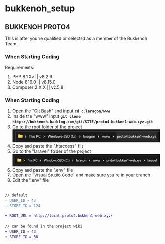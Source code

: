 # bukkenoh_setup

## BUKKENOH PROTO4

This is after you're qualified or selected as a member of the Bukkenoh Team.

### When Starting Coding 

Requirements:
1. PHP 8.1.Xv || v8.2.6
2. Node 8.16.0 || v8.15.0
3. Composer 2.X.X || v2.5.8

### When Starting Coding 
1. Open the "Git Bash" and input __`cd c:laragon/www`__
2. Inside the "www" input __`git clone https://bukkenoh.backlog.com/git/SITE/proto4.bukken1-web.xyz.git`__
3. Go to the root folder of the project<br> ![image info](./setup_root_folder.jpg)
4. Copy and paste the ".htaccess" file<br>
5. Go to the "laravel" folder of the project<br> ![image info](./img_setup_bukkenoh_env.jpg)
6. Copy and paste the ".env" file<br>
7. Open the "Visual Studio Code" and make sure you're in your branch
8. Edit the ".env" file
```diff

// default
- USER_ID = 43
- STORE_ID = 124

+ ROOT_URL = http://local.proto4.bukken1-web.xyz/

// can be found in the project wiki
+ USER_ID = 43
+ STORE_ID = 88

```
